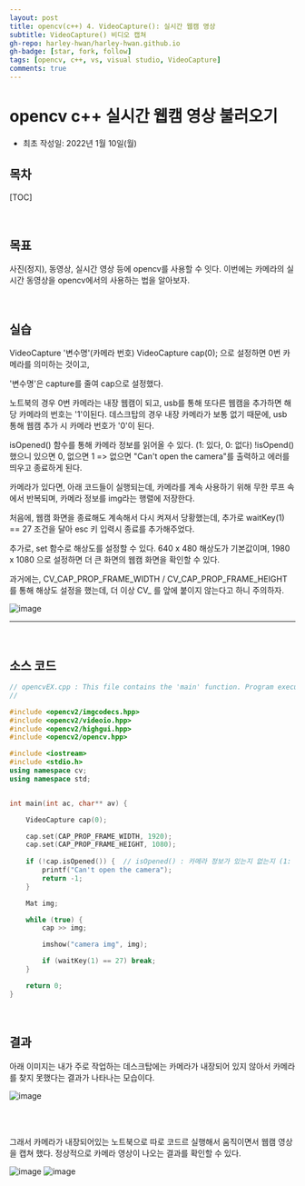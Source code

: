 ```yaml
---
layout: post
title: opencv(c++) 4. VideoCapture(): 실시간 웹캠 영상
subtitle: VideoCapture() 비디오 캡쳐
gh-repo: harley-hwan/harley-hwan.github.io
gh-badge: [star, fork, follow]
tags: [opencv, c++, vs, visual studio, VideoCapture]
comments: true
---
```


# opencv c++ 실시간 웹캠 영상 불러오기

- 최초 작성일: 2022년 1월 10일(월)

## 목차

[TOC]

<br/>

## 목표

사진(정지), 동영상,  실시간 영상 등에 opencv를 사용할 수 잇다. 이번에는 카메라의 실시간 동영상을 opencv에서의 사용하는 법을 알아보자.


<br/>

## 실습

VideoCapture '변수명'(카메라 번호)
VideoCapture cap(0); 으로 설정하면 0번 카메라를 의미하는 것이고,

'변수명'은 capture를 줄여 cap으로 설정했다.

노트북의 경우 0번 카메라는 내장 웹캠이 되고, usb를 통해 또다른 웹캠을 추가하면 해당 카메라의 번호는 '1'이된다.
데스크탑의 경우 내장 카메라가 보통 없기 때문에, usb 통해 웹캠 추가 시 카메라 번호가 '0'이 된다.

isOpened() 함수를 통해 카메라 정보를 읽어올 수 있다. (1: 있다, 0: 없다)
!isOpend() 했으니 있으면 0, 없으면 1 => 없으면 "Can't open the camera"를 출력하고 에러를 띄우고 종료하게 된다.

카메라가 있다면, 아래 코드들이 실행되는데, 카메라를 계속 사용하기 위해 무한 루프 속에서 반복되며, 카메라 정보를 img라는 행렬에 저장한다.

처음에, 웹캠 화면을 종료해도 계속해서 다시 켜져서 당황했는데, 추가로 waitKey(1) == 27 조건을 달아 esc 키 입력시 종료를 추가해주었다.

추가로, set 함수로 해상도를 설정할 수 있다. 640 x 480 해상도가 기본값이며, 1980 x 1080 으로 설정하면 더 큰 화면의 웹캠 화면을 확인할 수 있다.

과거에는, CV_CAP_PROP_FRAME_WIDTH / CV_CAP_PROP_FRAME_HEIGHT 를 통해 해상도 설정을 했는데, 더 이상 CV_ 를 앞에 붙이지 않는다고 하니 주의하자.

![image](https://user-images.githubusercontent.com/68185569/148736396-281b3393-ff9f-410c-a964-4939fa3a8b64.png)

---

<br/>

## 소스 코드

```c++
// opencvEX.cpp : This file contains the 'main' function. Program execution begins and ends there.
//

#include <opencv2/imgcodecs.hpp>
#include <opencv2/videoio.hpp>
#include <opencv2/highgui.hpp>
#include <opencv2/opencv.hpp>

#include <iostream>
#include <stdio.h>
using namespace cv;
using namespace std;


int main(int ac, char** av) {

	VideoCapture cap(0);

	cap.set(CAP_PROP_FRAME_WIDTH, 1920);
	cap.set(CAP_PROP_FRAME_HEIGHT, 1080);
	
	if (!cap.isOpened()) {	// isOpened() : 카메라 정보가 있는지 없는지 (1: 있다, 0: 없다)
		printf("Can't open the camera");
		return -1;
	}

	Mat img;

	while (true) {
		cap >> img;

		imshow("camera img", img);

		if (waitKey(1) == 27) break;
	}

	return 0;
}
```

<br/>

## 결과

아래 이미지는 내가 주로 작업하는 데스크탑에는 카메라가 내장되어 있지 않아서 카메라를 찾지 못했다는 결과가 나타나는 모습이다.

![image](https://user-images.githubusercontent.com/68185569/148734228-6ff6f6e6-40bc-4ca2-a611-b7797da97c05.png)

<br/>
<br/>

그래서 카메라가 내장되어있는 노트북으로 따로 코드르 실행해서 움직이면서 웹캠 영상을 캡쳐 했다.
정상적으로 카메라 영상이 나오는 결과를 확인할 수 있다.


![image](https://user-images.githubusercontent.com/68185569/148734538-4c6789dc-e5f8-484e-ac93-6705a6a42a7a.png)
![image](https://user-images.githubusercontent.com/68185569/148734545-4272d63e-1bdf-4cf0-8ce7-2b48fe769c39.png)


